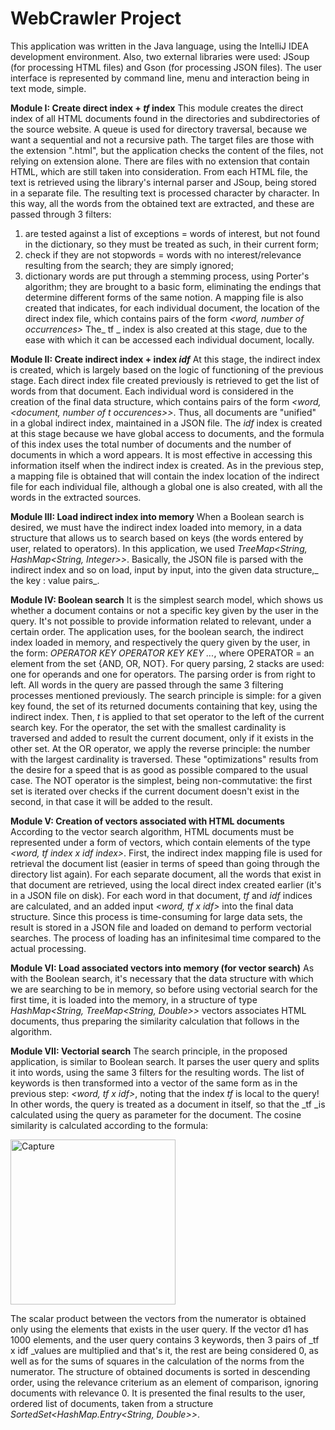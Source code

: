 # WebCrawler Project

This application was written in the Java language, using the IntelliJ IDEA development environment. Also, two external libraries were used: JSoup (for processing HTML files) and Gson (for processing JSON files). The user interface is represented by command line, menu and interaction being in text mode, simple.

**Module I: Create direct index + _tf_ index**
This module creates the direct index of all HTML documents found in the directories and subdirectories of the source website. A queue is used for directory traversal, because we want a sequential and not a recursive path. The target files are those with the extension ".html", but the application checks the content of the files, not relying on extension alone. There are files with no extension that contain HTML, which are still taken into consideration. From each HTML file, the text is retrieved using the library's internal parser and JSoup, being stored in a separate file. The resulting text is processed character by character. In this way, all the words from the obtained text are extracted, and these are passed through 3 filters: 
  1. are tested against a list of exceptions = words of interest, but not found in the dictionary, so they must be treated as such, in their current form;
  2. check if they are not stopwords = words with no interest/relevance resulting from the search; they are simply ignored;
  3. dictionary words are put through a stemming process, using Porter's algorithm; they are brought to a basic form, eliminating the endings that determine different forms of the same notion. 
A mapping file is also created that indicates, for each individual document, the location of the direct index file, which contains pairs of the form _<word, number of occurrences>_
The_ tf _ index is also created at this stage, due to the ease with which it can be accessed each individual document, locally.

**Module II: Create indirect index + index _idf_**
At this stage, the indirect index is created, which is largely based on the logic of functioning of the previous stage. Each direct index file created previously is retrieved to get the list of words from that document. Each individual word is considered in the creation of the final data structure, which contains pairs of the form _<word, <document, number of t
occurences>>_. Thus, all documents are "unified" in a global indirect index, maintained in a JSON file. 
The _idf_ index is created at this stage because we have global access to documents, and the formula of this index uses the total number of documents and the number of documents in which a word appears. It is most effective in accessing this information itself when the indirect index is created.
As in the previous step, a mapping file is obtained that will contain the index location of the indirect file for each individual file, although a global one is also created, with all the words in the extracted sources.

**Module III: Load indirect index into memory**
When a Boolean search is desired, we must have the indirect index loaded into memory, in a data structure that allows us to search based on keys (the words entered by user, related to operators). In this application, we used _TreeMap<String,
HashMap<String, Integer>>_. Basically, the JSON file is parsed with the indirect index and so on load, input by input, into the given data structure,_ the key : value pairs_.

**Module IV: Boolean search**
It is the simplest search model, which shows us whether a document contains or not a specific key given by the user in the query. It's not possible to provide information related to relevant, under a certain order. The application uses, for the boolean search, the indirect index loaded in memory, and respectively the query given by the user, in the form: _OPERATOR KEY OPERATOR KEY KEY ..._, where OPERATOR = an element from the set {AND, OR, NOT}. For query parsing, 2 stacks are used: one for operands and one for operators. The parsing order is from right to left. All words in the query are passed through
the same 3 filtering processes mentioned previously. The search principle is simple: for a given key found, the set of its returned documents containing that key, using the indirect index. Then, _t_ is applied to that set operator to the left of the current search key. For the operator, the set with the smallest cardinality is traversed and added to result the current document, only if it exists in the other set. At the OR operator, we apply the reverse principle: the number with the largest cardinality is traversed. These "optimizations" results from the desire for a speed that is as good as possible compared to the usual case. The NOT operator is the simplest, being non-commutative: the first set is iterated over checks if the current document doesn't exist in the second, in that case it will be added to the result.

**Module V: Creation of vectors associated with HTML documents**
According to the vector search algorithm, HTML documents must be represented under a form of vectors, which contain elements of the type _<word, tf index x idf index>_. First, the indirect index mapping file is used for retrieval the document list (easier in terms of speed than going through the directory list again). For each separate document, all the words that exist in that document are retrieved, using the local direct index created earlier (it's in a JSON file on disk). For each word in that document, _tf_ and _idf_ indices are calculated, and an added input _<word, tf x idf>_ into the final data structure.
Since this process is time-consuming for large data sets, the result is stored in a JSON file and loaded on demand to perform vectorial searches. The process of loading has an infinitesimal time compared to the actual processing.

**Module VI: Load associated vectors into memory (for vector search)**
As with the Boolean search, it's necessary that the data structure with which we are searching to be in memory, so before using vectorial search for the first time, it is loaded into the memory, in a structure of type _HashMap<String, TreeMap<String, Double>>_ vectors associates HTML documents, thus preparing the similarity calculation that follows in the algorithm.

**Module VII: Vectorial search**
The search principle, in the proposed application, is similar to Boolean search. It parses the user query and splits it into words, using the same 3 filters for the resulting words. The list of keywords is then transformed into a vector of the same form as in the previous step: _<word, tf x idf>_, noting that the index _tf_ is local to the query! In other words, the query is treated as a document in itself, so that the _tf _is calculated using the query as parameter for the document. The cosine similarity is calculated according to the formula:


<img width="264" alt="Capture" src="https://github.com/alexalupescu/WebCrawler/assets/134335603/4dfab2f7-2a45-4193-a581-ec42f9da0708">



The scalar product between the vectors from the numerator is obtained only using the elements that exists in the user query. If the vector d1 has 1000 elements, and the user query contains 3 keywords, then 3 pairs of _tf x idf _values are multiplied and that's it, the rest are being considered 0, as well as for the sums of squares in the calculation of the norms from the numerator. The structure of obtained documents is sorted in descending order, using the relevance criterium as an element of comparison, ignoring documents with relevance 0. It is  presented the final results to the user, ordered list of documents, taken from a structure _SortedSet<HashMap.Entry<String, Double>>_.
​
​
